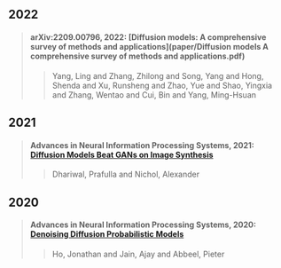 ## 2022

> #### arXiv:2209.00796, 2022: [Diffusion models: A comprehensive survey of methods and applications](paper/Diffusion models A comprehensive survey of methods and applications.pdf)
>
>> Yang, Ling and Zhang, Zhilong and Song, Yang and Hong, Shenda and Xu, Runsheng and Zhao, Yue and Shao, Yingxia and Zhang, Wentao and Cui, Bin and Yang, Ming-Hsuan
>>

## 2021

> #### Advances in Neural Information Processing Systems, 2021: [Diffusion Models Beat GANs on Image Synthesis](paper/diffusion-models-beat-gans-on-image-synthesis-Paper.pdf)
>
>> Dhariwal, Prafulla and Nichol, Alexander
>>

## 2020

> #### Advances in Neural Information Processing Systems, 2020: [Denoising Diffusion Probabilistic Models](paper/denoising-diffusion-probabilistic-models-Paper.pdf)
>
>> Ho, Jonathan and Jain, Ajay and Abbeel, Pieter
>>
